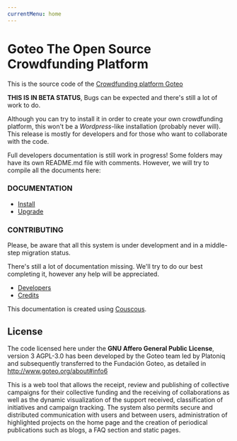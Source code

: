 ```yaml
---
currentMenu: home
---
```

Goteo The Open Source Crowdfunding Platform
===========================================

This is the source code of the [Crowdfunding platform Goteo](http://goteo.org)

**THIS IS IN BETA STATUS**, Bugs can be expected and there's still a lot of work to do.

Although you can try to install it in order to create your own crowdfunding platform, this won't be a *Wordpress*-like installation (probably never will). This release is mostly for developers and for those who want to collaborate with the code.

Full developers documentation is still work in progress!
Some folders may have its own README.md file with comments. However, we will try to compile all the documents here:

### DOCUMENTATION

- [Install](http://goteofoundation.github.io/goteo/docs/install.html)
- [Upgrade](http://goteofoundation.github.io/goteo/docs/upgrade.html)

### CONTRIBUTING

Please, be aware that all this system is under development and in a middle-step migration status.

There's still a lot of documentation missing. We'll try to do our best completing it, however any help will be appreciated.

- [Developers](http://goteofoundation.github.io/goteo/docs/developers/environment.html)
- [Credits](http://goteofoundation.github.io/goteo/release_notes.html)

This documentation is created using [Couscous](http://couscous.io).

License
-------

The code licensed here under the **GNU Affero General Public License**, version 3 AGPL-3.0 has been developed by the Goteo team led by Platoniq and subsequently transferred to the Fundación Goteo, as detailed in http://www.goteo.org/about#info6

This is a web tool that allows the receipt, review and publishing of collective campaigns for their collective funding and the receiving of collaborations as well as the dynamic visualization of the support received, classification of initiatives and campaign tracking. The system also permits secure and distributed communication with users and between users, administration of highlighted projects on the home page and the creation of periodical publications such as blogs, a FAQ section and static pages.


